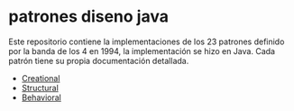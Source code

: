 # patrones diseno java

Este repositorio contiene la implementaciones de los 23 patrones definido por la banda de los 4 en 1994, la implementación se hizo en Java. Cada patrón tiene su propia documentación detallada.


* [Creational](src/creational/creational.md)
* [Structural]()
* [Behavioral](src/behavioral/behavioral.md)